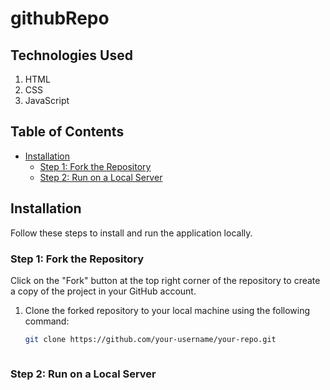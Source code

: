 # githubRepo
## Technologies Used

1. HTML
2. CSS
3. JavaScript

## Table of Contents

- [Installation](#installation)
  - [Step 1: Fork the Repository](#step-1-fork-the-repository)
  - [Step 2: Run on a Local Server](#step-2-run-on-a-local-server)


## Installation

Follow these steps to install and run the application locally.

### Step 1: Fork the Repository

Click on the "Fork" button at the top right corner of the repository to create a copy of the project in your GitHub account.

1. Clone the forked repository to your local machine using the following command:

   ```bash
   git clone https://github.com/your-username/your-repo.git



### Step 2: Run on a Local Server
